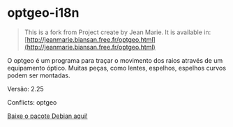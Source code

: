 # optgeo-i18n

> This is a fork from Project create by Jean Marie. It is available in:
> [http://jeanmarie.biansan.free.fr/optgeo.html](http://jeanmarie.biansan.free.fr/optgeo.html)

O optgeo é um programa para traçar o movimento dos raios através de um equipamento óptico. Muitas peças, como lentes, espelhos, espelhos curvos podem ser montadas.

Versão: 2.25

Conflicts: optgeo

[Baixe o pacote Debian aqui!](https://drive.google.com/open?id=1qRAOpUfNCXr438gIl-pQK-W_NY3-4XQ9)